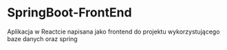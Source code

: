 # SpringBoot-FrontEnd
Aplikacja w Reactcie napisana jako frontend do projektu wykorzystującego baze danych oraz spring
